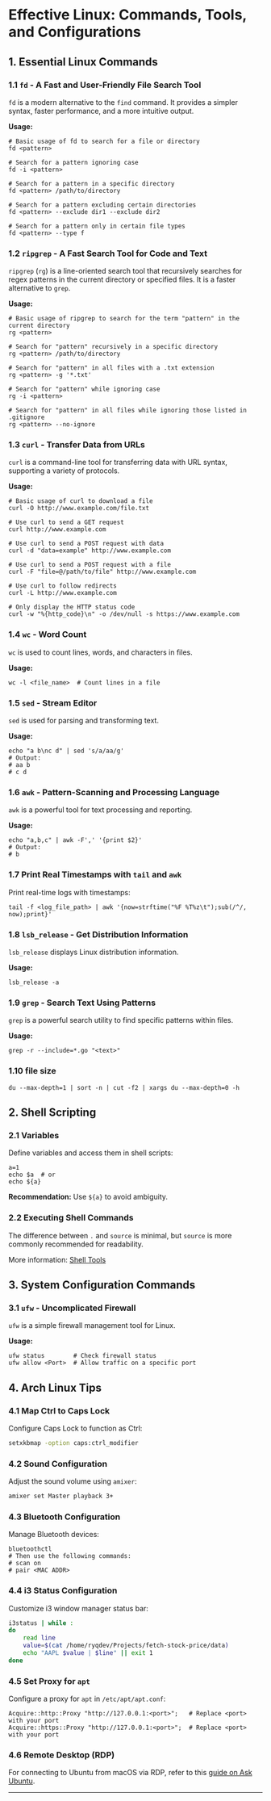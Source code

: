# Effective Linux: Commands, Tools, and Configurations

## 1. Essential Linux Commands

### 1.1 `fd` - A Fast and User-Friendly File Search Tool

`fd` is a modern alternative to the `find` command. It provides a simpler syntax, faster performance, and a more intuitive output.

**Usage:**

```shell
# Basic usage of fd to search for a file or directory
fd <pattern>

# Search for a pattern ignoring case
fd -i <pattern>

# Search for a pattern in a specific directory
fd <pattern> /path/to/directory

# Search for a pattern excluding certain directories
fd <pattern> --exclude dir1 --exclude dir2

# Search for a pattern only in certain file types
fd <pattern> --type f
```

### 1.2 `ripgrep` - A Fast Search Tool for Code and Text

`ripgrep` (`rg`) is a line-oriented search tool that recursively searches for regex patterns in the current directory or specified files. It is a faster alternative to `grep`.

**Usage:**

```shell
# Basic usage of ripgrep to search for the term "pattern" in the current directory
rg <pattern>

# Search for "pattern" recursively in a specific directory
rg <pattern> /path/to/directory

# Search for "pattern" in all files with a .txt extension
rg <pattern> -g '*.txt'

# Search for "pattern" while ignoring case
rg -i <pattern>

# Search for "pattern" in all files while ignoring those listed in .gitignore
rg <pattern> --no-ignore
```

### 1.3 `curl` - Transfer Data from URLs

`curl` is a command-line tool for transferring data with URL syntax, supporting a variety of protocols.

**Usage:**

```shell
# Basic usage of curl to download a file
curl -O http://www.example.com/file.txt

# Use curl to send a GET request
curl http://www.example.com

# Use curl to send a POST request with data
curl -d "data=example" http://www.example.com

# Use curl to send a POST request with a file
curl -F "file=@/path/to/file" http://www.example.com

# Use curl to follow redirects
curl -L http://www.example.com

# Only display the HTTP status code
curl -w "%{http_code}\n" -o /dev/null -s https://www.example.com
```

### 1.4 `wc` - Word Count

`wc` is used to count lines, words, and characters in files.

**Usage:**

```shell
wc -l <file_name>  # Count lines in a file
```

### 1.5 `sed` - Stream Editor

`sed` is used for parsing and transforming text.

**Usage:**

```shell
echo "a b\nc d" | sed 's/a/aa/g'
# Output:
# aa b
# c d
```

### 1.6 `awk` - Pattern-Scanning and Processing Language

`awk` is a powerful tool for text processing and reporting.

**Usage:**

```shell
echo "a,b,c" | awk -F',' '{print $2}'
# Output:
# b
```

### 1.7 Print Real Timestamps with `tail` and `awk`

Print real-time logs with timestamps:

```shell
tail -f <log_file_path> | awk '{now=strftime("%F %T%z\t");sub(/^/, now);print}'
```

### 1.8 `lsb_release` - Get Distribution Information

`lsb_release` displays Linux distribution information.

**Usage:**

```shell
lsb_release -a
```

### 1.9 `grep` - Search Text Using Patterns

`grep` is a powerful search utility to find specific patterns within files.

**Usage:**

```shell
grep -r --include=*.go "<text>"
```

### 1.10 file size 
```shell
du --max-depth=1 | sort -n | cut -f2 | xargs du --max-depth=0 -h
```

## 2. Shell Scripting

### 2.1 Variables

Define variables and access them in shell scripts:

```shell
a=1
echo $a  # or
echo ${a}
```

**Recommendation:** Use `${a}` to avoid ambiguity.

### 2.2 Executing Shell Commands

The difference between `.` and `source` is minimal, but `source` is more commonly recommended for readability.

More information: [Shell Tools](https://missing.csail.mit.edu/2020/shell-tools/)

## 3. System Configuration Commands

### 3.1 `ufw` - Uncomplicated Firewall

`ufw` is a simple firewall management tool for Linux.

**Usage:**

```shell
ufw status        # Check firewall status
ufw allow <Port>  # Allow traffic on a specific port
```

## 4. Arch Linux Tips

### 4.1 Map Ctrl to Caps Lock

Configure Caps Lock to function as Ctrl:

```bash
setxkbmap -option caps:ctrl_modifier
```

### 4.2 Sound Configuration

Adjust the sound volume using `amixer`:

```bash
amixer set Master playback 3+
```

### 4.3 Bluetooth Configuration

Manage Bluetooth devices:

```shell
bluetoothctl
# Then use the following commands:
# scan on
# pair <MAC ADDR>
```

### 4.4 i3 Status Configuration

Customize i3 window manager status bar:

```bash
i3status | while :
do
    read line
    value=$(cat /home/ryqdev/Projects/fetch-stock-price/data)
    echo "AAPL $value | $line" || exit 1
done
```

### 4.5 Set Proxy for `apt`

Configure a proxy for `apt` in `/etc/apt/apt.conf`:

```shell
Acquire::http::Proxy "http://127.0.0.1:<port>";   # Replace <port> with your port
Acquire::https::Proxy "http://127.0.0.1:<port>";  # Replace <port> with your port
```

### 4.6 Remote Desktop (RDP)

For connecting to Ubuntu from macOS via RDP, refer to this [guide on Ask Ubuntu](https://askubuntu.com/questions/893831/remote-desktop-connection-from-mac-to-ubuntu).

---